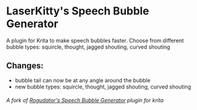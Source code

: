 # LaserKitty's Speech Bubble Generator

A plugin for Krita to make speech bubbles faster. Choose from different bubble types: squircle, thought, jagged shouting, curved shouting

## Changes:
- bubble tail can now be at any angle around the bubble
- new bubble types: squircle, thought, jagged shouting, curved shouting

###### A fork of [Rogudator's Speech Bubble Generator](https://github.com/rogudator/rogudators_speech_bubble_generator) plugin for krita